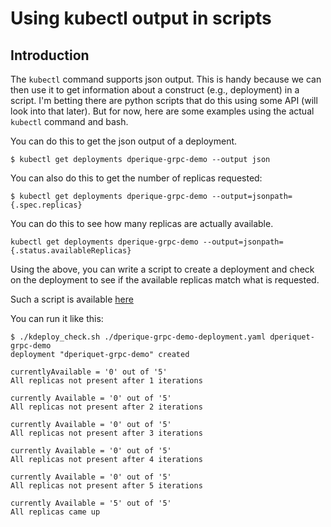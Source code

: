 # Using kubectl output in scripts

## Introduction
The `kubectl` command supports json output.  This is handy because we can then use it
to get information about a construct (e.g., deployment) in a script.  I'm betting there
are python scripts that do this using some API (will look into that later).  But for now,
here are some examples using the actual `kubectl` command and bash.

You can do this to get the json output of a deployment.

```
$ kubectl get deployments dperique-grpc-demo --output json
```

You can also do this to get the number of replicas requested:

```
$ kubectl get deployments dperique-grpc-demo --output=jsonpath={.spec.replicas}
```

You can do this to see how many replicas are actually available.

```
kubectl get deployments dperique-grpc-demo --output=jsonpath={.status.availableReplicas}
```

Using the above, you can write a script to create a deployment and check on the deployment
to see if the available replicas match what is requested.

Such a script is available [here](https://github.com/dperique/Kubernetes_tutorials/blob/master/beginners/bash/kdeploy_check.sh)

You can run it like this:
```
$ ./kdeploy_check.sh ./dperique-grpc-demo-deployment.yaml dperiquet-grpc-demo
deployment "dperiquet-grpc-demo" created

currentlyAvailable = '0' out of '5'
All replicas not present after 1 iterations

currently Available = '0' out of '5'
All replicas not present after 2 iterations

currently Available = '0' out of '5'
All replicas not present after 3 iterations

currently Available = '0' out of '5'
All replicas not present after 4 iterations

currently Available = '0' out of '5'
All replicas not present after 5 iterations

currently Available = '5' out of '5'
All replicas came up
```
